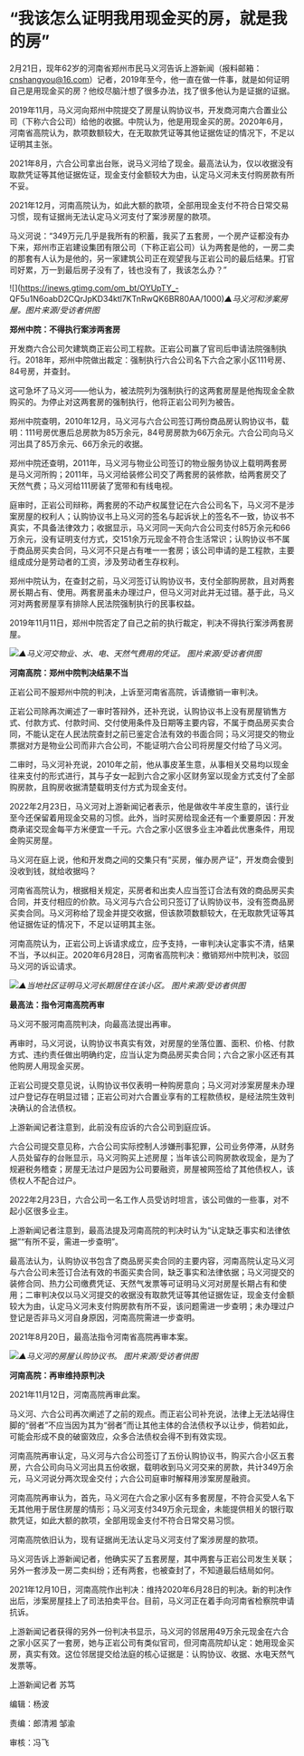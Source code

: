 # “我该怎么证明我用现金买的房，就是我的房”

2月21日，现年62岁的河南省郑州市民马义河告诉上游新闻（报料邮箱：cnshangyou@16.com）记者，2019年至今，他一直在做一件事，就是如何证明自己是用现金买的房？他绞尽脑汁想了很多办法，找了很多他认为是证据的证据。

2019年11月，马义河向郑州中院提交了房屋认购协议书，开发商河南六合置业公司（下称六合公司）给他的收据。中院认为，他是用现金买的房。2020年6月，河南省高院认为，款项数额较大，在无取款凭证等其他证据佐证的情况下，不足以证明其主张。

2021年8月，六合公司拿出台账，说马义河给了现金。最高法认为，仅以收据没有取款凭证等其他证据佐证，现金支付金额较大为由，认定马义河未支付购房款有所不妥。

2021年12月，河南高院认为，如此大额的款项，全部用现金支付不符合日常交易习惯，现有证据尚无法认定马义河支付了案涉房屋的款项。

马义河说：“349万元几乎是我所有的积蓄，我买了五套房，一个房产证都没有办下来，郑州市正岩建设集团有限公司（下称正岩公司）认为两套是他的，一房二卖的那套有人认为是他的，另一家建筑公司正在观望我与正岩公司的最后结果。打官司好累，万一到最后房子没有了，钱也没有了，我该怎么办？”

![](https://inews.gtimg.com/om_bt/OYUpTY_-
QF5u1N6oabD2CQrJpKD34ktl7KTnRwQK6BR80AA/1000)_▲马义河和涉案房屋。图片来源/受访者供图_

**郑州中院：不得执行案涉两套房**

开发商六合公司欠建筑商正岩公司工程款。正岩公司赢了官司后申请法院强制执行。2018年，郑州中院做出裁定：强制执行六合公司名下六合之家小区111号房、84号房，并查封。

这可急坏了马义河——他认为，被法院列为强制执行的这两套房屋是他掏现金全款购买的。为停止对这两套房的强制执行，他将正岩公司列为被告。

郑州中院查明，2010年12月，马义河与六合公司签订两份商品房认购协议书，载明：111号房优惠后总房款为85万余元，84号房房款为66万余元。六合公司向马义河出具了85万余元、66万余元的收据。

郑州中院还查明，2011年，马义河与物业公司签订的物业服务协议上载明两套房是马义河所购；2011年，马义河给装修公司交了两套房的装修款，给两套房交了天然气费；马义河给111房装了宽带和有线电视。

庭审时，正岩公司辩称，两套房的不动产权属登记在六合公司名下，马义河不是涉案房屋的权利人；认购协议书上马义河的签名与起诉状上的签名不一致，协议书不真实，不具备法律效力；收据显示，马义河同一天向六合公司支付85万余元和66万余元，没有证明支付方式，交151余万元现金不符合生活常识；认购协议书不属于商品房买卖合同，马义河不只是占有唯一一套房；该公司申请的是工程款，主要组成成分是劳动者的工资，涉及劳动者生存权利。

郑州中院认为，在查封之前，马义河签订认购协议书，支付全部购房款，且对两套房长期占有、使用。两套房虽未办理过户，但马义河对此并无过错。基于此，马义河对两套房屋享有排除人民法院强制执行的民事权益。

2019年11月11日，郑州中院否定了自己之前的执行裁定，判决不得执行案涉两套房屋。

![](https://inews.gtimg.com/om_bt/OYXAIH2UBX1XQp1QpN9t-aDyNcpyFMFqplV5w_sjTWtBoAA/1000)_▲马义河交物业、水、电、天然气费用的凭证。
图片来源/受访者供图_

**河南高院：郑州中院判决结果不当**

正岩公司不服郑州中院的判决，上诉至河南省高院，诉请撤销一审判决。

正岩公司除再次阐述了一审时答辩外，还补充说，认购协议书上没有房屋销售方式、付款方式、付款时间、交付使用条件及日期等主要内容，不属于商品房买卖合同，不能认定在人民法院查封之前已鉴定合法有效的书面合同；马义河提交的物业票据对方是物业公司而非六合公司，不能证明六合公司将房屋交付给了马义河。

二审时，马义河补充说，2010年之前，他从事皮革生意，从事相关交易均以现金往来支付的形式进行，其与子女一起到六合之家小区财务室以现金方式支付了全部购房款，且购房收据清楚载明支付方式为现金支付。

2022年2月23日，马义河对上游新闻记者表示，他是做收牛羊皮生意的，该行业至今还保留着用现金交易的习惯。此外，当时买房给现金还有一个重要原因：开发商承诺交现金每平方米便宜一千元。六合之家小区很多业主冲着此优惠条件，用现金购买房屋。

马义河在庭上说，他和开发商之间的交集只有“买房，催办房产证”，开发商会傻到没收到钱，就给收据吗？

河南省高院认为，根据相关规定，买房者和出卖人应当签订合法有效的商品房买卖合同，并支付相应的价款。马义河与六合公司只签订了认购协议书，没有签商品房买卖合同。马义河称给了现金并提交收据，但该款项数额较大，在无取款凭证等其他证据佐证的情况下，不足以证明其主张。

河南高院认为，正岩公司上诉请求成立，应予支持，一审判决认定事实不清，结果不当，予以纠正。2020年6月28日，河南省高院判决：撤销郑州中院判决，驳回马义河的诉讼请求。

![](https://inews.gtimg.com/om_bt/O1nVyPf2lKkShJmFVfXiSnRk8tDT_FVYRzvX88fBU1rCAAA/1000)_▲当地社区证明马义河长期居住在该小区。
图片来源/受访者供图_

**最高法：指令河南高院再审**

马义河不服河南高院判决，向最高法提出再审。

再审时，马义河说，认购协议书真实有效，对房屋的坐落位置、面积、价格、付款方式、违约责任做出明确约定，应当认定为商品房买卖合同；六合之家小区还有其他购房人用现金买房。

正岩公司提交意见说，认购协议书仅表明一种购房意向；马义河对涉案房屋未办理过户登记存在明显过错；正岩公司对六合置业享有的工程款债权，是经法院生效判决确认的合法债权。

上游新闻记者注意到，此前没有应诉的六合公司到庭应诉。

六合公司提交意见称，六合公司实际控制人涉嫌刑事犯罪，公司业务停滞，从财务人员处留存的台账显示，马义河购买上述房屋；当年该公司购房款收现金，是为了规避税务稽查；房屋无法过户是因为公司要融资，房屋被网签给了其他债权人，该债权人不配合过户。

2022年2月23日，六合公司一名工作人员受访时坦言，该公司做的一些事，对不起小区很多业主。

上游新闻记者注意到，最高法提及河南高院的判决时认为“认定缺乏事实和法律依据”“有所不妥，需进一步查明”。

最高法认为，认购协议书包含了商品房买卖合同的主要内容，河南高院认定马义河与六合公司未签订合法有效的书面买卖合同，缺乏事实和法律依据；马义河提交的装修合同、热力公司缴费凭证、天然气发票等可证明马义河对房屋长期占有和使用；二审判决仅以马义河提交的收据没有取款凭证等其他证据佐证，现金支付金额较大为由，认定马义河未支付购房款有所不妥，该问题需进一步查明；未办理过户登记是否非马义河自身原因，河南高院需进一步查明。

2021年8月20日，最高法指令河南省高院再审本案。

![](https://inews.gtimg.com/om_bt/OTALYxbzHYRkSjqgObGRA1_WiM1vbVkAHk2hu0FWusneAAA/1000)_▲马义河的房屋认购协议书。
图片来源/受访者供图_

**河南高院：再审维持原判决**

2021年11月12日，河南高院再审此案。

马义河、六合公司再次阐述了之前的观点。而正岩公司补充说，法律上无法站得住脚的“弱者”不应当因为其为“弱者”而让其他主体的合法债权予以让步，倘若如此，可能会形成不良的破窗效应，众多合法债权会得不到有效实现。

河南高院再审认定，马义河与六合公司签订了五份认购协议书，购买六合小区五套房，六合公司向马义河出具五份收据，载明收到马义河交来的房款，共计349万余元，马义河说分两次现金交付；六合公司庭审时解释用涉案房屋融资。

河南高院再审认为，首先，马义河在六合之家小区有多套房屋，不符合买受人名下无其他用于居住房屋的情形；马义河支付349万余元现金，未能提供相关的银行取款凭证，如此大额的款项，全部用现金支付不符合日常交易习惯。

河南高院依旧认为，现有证据尚无法认定马义河支付了案涉房屋的款项。

马义河告诉上游新闻记者，他确实买了五套房屋，其中两套与正岩公司发生关联；另外一套涉及一房二卖纠纷；还有两套，也被查封了，不知道最后结局如何。

2021年12月10日，河南高院作出判决：维持2020年6月28日的判决。新的判决作出后，涉案房屋挂上了司法拍卖平台。目前，马义河正在着手向河南省检察院申请抗诉。

上游新闻记者获得的另外一份判决书显示，马义河的邻居用49万余元现金在六合之家小区买了一套房，她与正岩公司有类似官司，但河南高院却认定：她用现金买房，真实有效。这位邻居提交给法庭的核心证据是：认购协议、收据、水电天然气发票等。

上游新闻记者 苏笃

编辑：杨波

责编：郎清湘 邹渝

审核：冯飞

